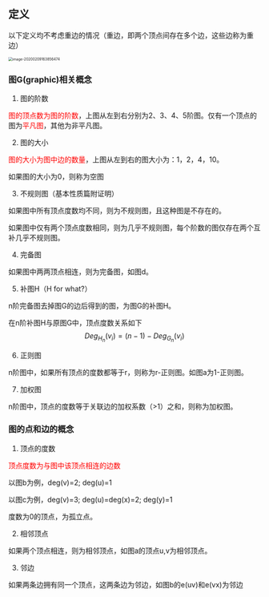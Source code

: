 ## 定义

以下定义均不考虑重边的情况（重边，即两个顶点间存在多个边，这些边称为重边）

<img src="/Users/panyongfeng/Library/Application Support/typora-user-images/image-20200209163856474.png" alt="image-20200209163856474" style="zoom:50%;" />

### 图G(graphic)相关概念

1. 图的阶数

<font color='red'>图的顶点数为图的阶数</font>，上图从左到右分别为2、3、4、5阶图。仅有一个顶点的图为<font color='red'>平凡图</font>，其他为非平凡图。

2. 图的大小

<font color='red'>图的大小为图中边的数量</font>，上图从左到右的图大小为：1，2，4，10。

如果图的大小为0，则称为空图

3. 不规则图（基本性质篇附证明）

如果图中所有顶点度数均不同，则为不规则图，且这种图是不存在的。

如果图中仅有两个顶点度数相同，则为几乎不规则图，每个阶数的图仅存在两个互补几乎不规则图。

4. 完备图

如果图中两两顶点相连，则为完备图，如图d。

5. 补图H（H for what?）

n阶完备图去掉图G的边后得到的图，为图G的补图H。

在n阶补图H与原图G中，顶点度数关系如下
$$
Deg_{H_n}(v_i) = (n-1) - Deg_{G_n}(v_i)
$$

6. 正则图

n阶图中，如果所有顶点的度数都等于r，则称为r-正则图。如图a为1-正则图。

7. 加权图

n阶图中，顶点的度数等于关联边的加权系数（>1）之和，则称为加权图。

### 图的点和边的概念

1. 顶点的度数

<font color='red'>顶点度数为与图中该顶点相连的边数</font>

以图b为例，deg(v)=2; deg(u)=1

以图c为例，deg(v)=3; deg(u)=deg(x)=2; deg(y)=1

度数为0的顶点，为孤立点。

2. 相邻顶点

如果两个顶点相连，则为相邻顶点，如图a的顶点u,v为相邻顶点。

3. 邻边

如果两条边拥有同一个顶点，这两条边为邻边，如图b的e(uv)和e(vx)为邻边